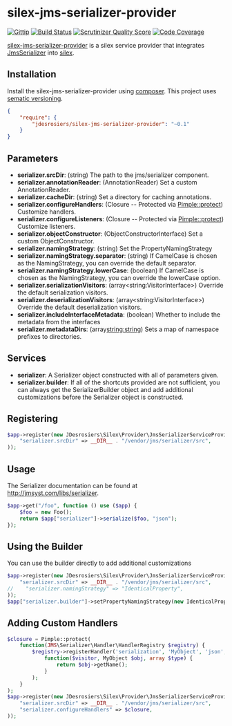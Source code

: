 silex-jms-serializer-provider
============================

[![Gittip](http://img.shields.io/gittip/jdesrosiers.svg)](https://www.gittip.com/jdesrosiers/)
[![Build Status](https://travis-ci.org/jdesrosiers/silex-jms-serializer-provider.png?branch=master)](https://travis-ci.org/jdesrosiers/silex-jms-serializer-provider)
[![Scrutinizer Quality Score](https://scrutinizer-ci.com/g/jdesrosiers/silex-jms-serializer-provider/badges/quality-score.png?s=30b8cd0e1f6a2cb5bd36e9593c86a4bf77fca905)](https://scrutinizer-ci.com/g/jdesrosiers/silex-jms-serializer-provider/)
[![Code Coverage](https://scrutinizer-ci.com/g/jdesrosiers/silex-jms-serializer-provider/badges/coverage.png?s=020eab2f4a91160daa47d31f56eb2c9031da2f51)](https://scrutinizer-ci.com/g/jdesrosiers/silex-jms-serializer-provider/)

[silex-jms-serializer-provider](https://github.com/jdesrosiers/silex-jms-serializer-provider) is a silex service provider
that integrates [JmsSerializer](https://github.com/schmittjoh/serializer) into [silex](https://github.com/fabpot/Silex).

Installation
------------
Install the silex-jms-serializer-provider using [composer](http://getcomposer.org/).  This project uses [sematic versioning](http://semver.org/).

```json
{
    "require": {
        "jdesrosiers/silex-jms-serializer-provider": "~0.1"
    }
}
```

Parameters
----------
* **serializer.srcDir**: (string) The path to the jms/serializer component.
* **serializer.annotationReader**: (AnnotationReader) Set a custom AnnotationReader.
* **serializer.cacheDir**: (string) Set a directory for caching annotations.
* **serializer.configureHandlers**: (Closure -- Protected via [Pimple::protect](https://github.com/fabpot/Pimple/blob/1.1/lib/Pimple.php#L142)) Customize handlers.
* **serializer.configureListeners**: (Closure -- Protected via [Pimple::protect](https://github.com/fabpot/Pimple/blob/1.1/lib/Pimple.php#L142)) Customize listeners.
* **serializer.objectConstructor**: (ObjectConstructorInterface) Set a custom ObjectConstructor.
* **serializer.namingStrategy**: (string) Set the PropertyNamingStrategy
* **serializer.namingStrategy.separator**: (string) If CamelCase is chosen as the NamingStrategy, you can override the default separator.
* **serializer.namingStrategy.lowerCase**: (boolean) If CamelCase is chosen as the NamingStrategy, you can override the lowerCase option.
* **serializer.serializationVisitors**: (array\<string:VisitorInterface\>) Override the default serialization visitors.
* **serializer.deserializationVisitors**: (array\<string:VisitorInterface\>) Override the default deserialization visitors.
* **serializer.includeInterfaceMetadata**: (boolean) Whether to include the metadata from the interfaces
* **serializer.metadataDirs**: (array<string:string>) Sets a map of namespace prefixes to directories.

Services
--------
* **serializer**: A Serializer object constructed with all of parameters given.
* **serializer.builder**: If all of the shortcuts provided are not sufficient, you can always get the SerializerBuilder
object and add additional customizations before the Serializer object is constructed.

Registering
-----------
```php
$app->register(new JDesrosiers\Silex\Provider\JmsSerializerServiceProvider(), array(
    "serializer.srcDir" => __DIR__ . "/vendor/jms/serializer/src",
));
```

Usage
-----
The Serializer documentation can be found at http://jmsyst.com/libs/serializer.

```php
$app->get("/foo", function () use ($app) {
    $foo = new Foo();
    return $app["serializer"]->serialize($foo, "json");
});
```

Using the Builder
-----------------
You can use the builder directly to add additional customizations

```php
$app->register(new JDesrosiers\Silex\Provider\JmsSerializerServiceProvider(), array(
    "serializer.srcDir" => __DIR__ . "/vendor/jms/serializer/src",
//    "serializer.namingStrategy" => "IdenticalProperty",
));
$app["serializer.builder"]->setPropertyNamingStrategy(new IdenticalPropertyNamingStrategy());
```

Adding Custom Handlers
----------------------
```php
$closure = Pimple::protect(
    function(JMS\Serializer\Handler\HandlerRegistry $registry) {
        $registry->registerHandler('serialization', 'MyObject', 'json',
            function($visitor, MyObject $obj, array $type) {
                return $obj->getName();
            }
        );
    }
);
$app->register(new JDesrosiers\Silex\Provider\JmsSerializerServiceProvider(), array(
    "serializer.srcDir" => __DIR__ . "/vendor/jms/serializer/src",
    "serializer.configureHandlers" => $closure,
));
```
